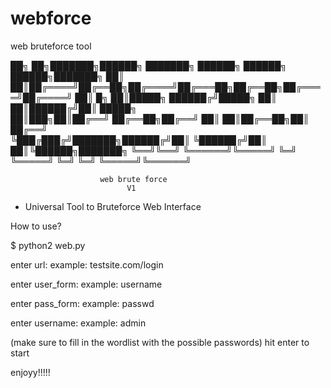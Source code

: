 # webforce
web bruteforce tool


██╗    ██╗███████╗██████╗ ███████╗ ██████╗ ██████╗  ██████╗███████╗
██║    ██║██╔════╝██╔══██╗██╔════╝██╔═══██╗██╔══██╗██╔════╝██╔════╝
██║ █╗ ██║█████╗  ██████╔╝█████╗  ██║   ██║██████╔╝██║     █████╗  
██║███╗██║██╔══╝  ██╔══██╗██╔══╝  ██║   ██║██╔══██╗██║     ██╔══╝  
╚███╔███╔╝███████╗██████╔╝██║     ╚██████╔╝██║  ██║╚██████╗███████╗
 ╚══╝╚══╝ ╚══════╝╚═════╝ ╚═╝      ╚═════╝ ╚═╝  ╚═╝ ╚═════╝╚══════╝
                                                                   
                        web brute force
                              V1
                              
 
 
 
 
 
 
- Universal Tool to Bruteforce Web Interface

How to use?

$ python2 web.py

enter url:
example: testsite.com/login

enter user_form:
example: username

enter pass_form:
example: passwd

enter username:
example: admin



(make sure to fill in the wordlist with the possible passwords)
hit enter to start



enjoyy!!!!!
